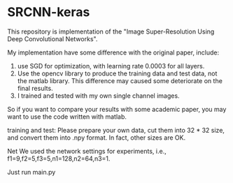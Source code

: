 # SRCNN-keras
This repository is implementation of the "Image Super-Resolution Using Deep Convolutional Networks".

My implementation have some difference with the original paper, include:

1. use SGD for optimization, with learning rate 0.0003 for all layers.
2. Use the opencv library to produce the training data and test data, not the matlab library. This difference may caused some deteriorate on the final results.
3. I trained and tested with my own single channel images.

So if you want to compare your results with some academic paper, you may want to use the code written with matlab.


training and test:
Please prepare your own data, cut them into 32 * 32 size, and convert them into .npy format. In fact, other sizes are OK.

Net
We used the network settings for experiments, i.e., f1=9,f2=5,f3=5,n1=128,n2=64,n3=1.

Just run  main.py
